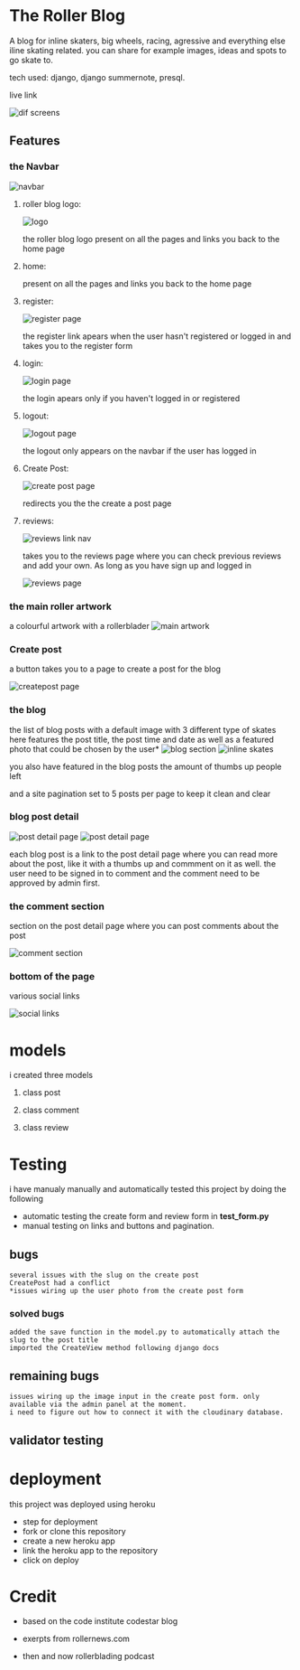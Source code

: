 # The Roller Blog



A blog for inline skaters, big wheels, racing, agressive and everything else iline skating related.
you can share for example images, ideas and spots to go skate to.

tech used: django, django summernote, presql.



live link

![dif screens](static/photos/isitresponsive.png)


## Features


### the Navbar

![navbar](/static/photos/navbar.png)

1. roller blog logo:

    ![logo](/static/photos/rollerblog-logo-nav.png)

    the roller blog logo present on all the pages and links you back to the home page
    
2. home:

    present on all the pages and links you back to the home page

3. register:

    ![register page](/static/photos/sign-up-form.png)

    the register link apears when the user hasn't registered or logged in and takes you to the register form
    

4. login:

    ![login page](/static/photos/sign-in-form.png)

    the login apears only if you haven't logged in or registered
    

5. logout:

    ![logout page](/static/photos/sign-out-form.png)

    the logout only appears on the navbar if the user has logged in
    

6. Create Post:

    ![create post page](/static/photos/create-post-nav.png)

    redirects you the the create a post page
    
6. reviews:

    ![reviews link nav](/static/photos/reviews.png)

    takes you to the reviews page where you can check previous reviews and add your own. As long as you have sign up and logged in
    
    ![reviews page](/static/photos/reviews-form.png)


### the main roller artwork

a colourful artwork with a rollerblader
![main artwork](https://www.gannett-cdn.com/presto/2022/08/04/USAT/a331028a-368e-41d7-9590-01f23a2afdfe-herosolcotti.PNG?crop=2987,1681,x12,y0&width=2560) 

### Create post

a button takes you to a page to create a post for the blog

![createpost page](/static/photos/create-post-form.png)

### the blog

the list of blog posts with a default image with 3 different type of skates
here 
features the post title, the post time and date as well as a featured photo that could be chosen by the user*
![blog section](/static/photos/theblog.png)
![inline skates](https://pyxis.nymag.com/v1/imgs/d74/27b/7702abdc8a039a96b13eec053c1afca3fc-bic-rollerblades.jpg)

you also have featured in the blog posts the amount of thumbs up people left

and a site pagination set to 5 posts per page to keep it clean and clear

### blog post detail

![post detail page](/static/photos/post-detail-part-1.png)
![post detail page](/static/photos/post-detail-part-2.png)

each blog post is a link to the post detail page where you can read more about the post, like it with a thumbs up and commment on it as well.
the user need to be signed in to comment and the comment need to be approved by admin first. 

### the comment section

section on the post detail page where you can post comments about the post

![comment section](/static/photos/comments.png)

### bottom of the page

various social links 

![social links](/static/photos/bottom-links.png)



# models

i created three models

1. class post 

2. class comment 

3. class review



# Testing

i have manualy manually and automatically tested this project by doing the following

* automatic testing the create form and review form in **test_form.py**
* manual testing on links and buttons and pagination.

## bugs
    several issues with the slug on the create post
    CreatePost had a conflict
    *issues wiring up the user photo from the create post form 


### solved bugs
    added the save function in the model.py to automatically attach the slug to the post title
    imported the CreateView method following django docs 




## remaining bugs
    issues wiring up the image input in the create post form. only available via the admin panel at the moment.
    i need to figure out how to connect it with the cloudinary database.

## validator testing







# deployment


this project was deployed using heroku

* step for deployment
 * fork or clone this repository
 * create a new heroku app
 * link the heroku app to the repository
 * click on deploy







# Credit

* based on the code institute codestar blog

* exerpts from rollernews.com

* then and now rollerblading podcast


